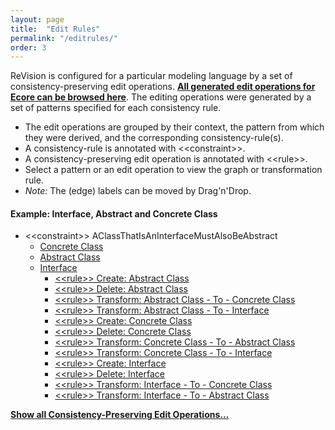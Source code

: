 ```yaml
---
layout: page
title:  "Edit Rules"
permalink: "/editrules/"
order: 3
---
```


ReVision is configured for a particular modeling language by a set of consistency-preserving edit operations. __[All generated edit operations for Ecore can be browsed here](https://repairvision.github.io/_pages/editrules/ecore.html)__. The editing operations were generated by a set of patterns specified for each consistency rule.

* The edit operations are grouped by their context, the pattern from which they were derived, and the corresponding consistency-rule(s).
* A consistency-rule is annotated with &lt;&lt;constraint&gt;&gt;.
* A consistency-preserving edit operation is annotated with &lt;&lt;rule&gt;&gt;.
* Select a pattern or an edit operation to view the graph or transformation rule.
* _Note:_ The (edge) labels can be moved by Drag'n'Drop.

#### Example: Interface, Abstract and Concrete Class

* &lt;&lt;constraint&gt;&gt; AClassThatIsAnInterfaceMustAlsoBeAbstract
  * <a href="concreteclass/diagram.html">Concrete Class</a>
  * <a href="abstractclass/diagram.html"> Abstract Class</a>
  * <a href="interface/diagram.html"> Interface</a>
    * <a href="rulecreateabstractclass/diagram.html">&lt;&lt;rule&gt;&gt; Create: Abstract Class</a>
    * <a href="ruledeleteabstractclass/diagram.html">&lt;&lt;rule&gt;&gt; Delete: Abstract Class</a>
    * <a href="ruletransformabstractclasstoconcreteclass/diagram.html">&lt;&lt;rule&gt;&gt; Transform: Abstract Class - To - Concrete Class</a>
    * <a href="ruletransformabstractclasstointerface/diagram.html">&lt;&lt;rule&gt;&gt; Transform: Abstract Class - To - Interface</a>
    * <a href="rulecreateconcreteclass/diagram.html">&lt;&lt;rule&gt;&gt; Create: Concrete Class</a>
    * <a href="ruledeleteconcreteclass/diagram.html">&lt;&lt;rule&gt;&gt; Delete: Concrete Class</a>
    * <a href="ruletransformconcreteclasstoabstractclass/diagram.html">&lt;&lt;rule&gt;&gt; Transform: Concrete Class - To - Abstract Class</a>
    * <a href="ruletransformconcreteclasstointerface/diagram.html">&lt;&lt;rule&gt;&gt; Transform: Concrete Class - To - Interface</a>
    * <a href="rulecreateinterface/diagram.html">&lt;&lt;rule&gt;&gt; Create: Interface</a>
    * <a href="ruledeleteinterface/diagram.html">&lt;&lt;rule&gt;&gt; Delete: Interface</a>
    * <a href="ruletransforminterfacetoconcreteclass/diagram.html">&lt;&lt;rule&gt;&gt; Transform: Interface - To - Concrete Class</a>
    * <a href="ruletransforminterfacetoabstractclass/diagram.html">&lt;&lt;rule&gt;&gt; Transform: Interface - To - Abstract Class</a>

__[Show all Consistency-Preserving Edit Operations...](https://repairvision.github.io/_pages/editrules/ecore.html)__
